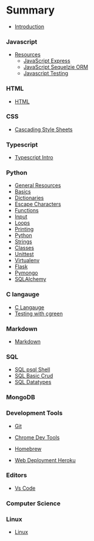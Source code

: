 # Summary

* [Introduction](README.md)

### Javascript

* [Resources](./js/README.md)
  <!-- * [JavaScript](./js/basics) -->
  <!-- * [JavaScript](./js/audio) -->
  <!-- * [JavaScript](./js/canvas) -->
  <!-- * [JavaScript](./js/DOM) -->
  * [JavaScript Express](./js/express/express-routes.md)
  <!-- * [JavaScript](./js/mongoose) -->
  <!-- * [JavaScript](./js/node) -->
  <!-- * [JavaScript](./js/object-oriented) -->
  <!-- * [JavaScript](./js/react) -->
  * [JavaScript Sequelzie ORM](./js/sequelize/sequelize.md)
  <!-- * [JavaScript](./js/web-workers) -->  
  * [Javascript Testing](./js/testing/README.md)

### HTML

* [HTML](./html/html-basic.md)

### CSS

* [Cascading Style Sheets](./css/css-basic-selectors.md)

### Typescript

* [Typescript Intro](./typescript/README.md)

### Python

* [General Resources](./python/README.md)
* [Basics](./python/basics/basics.md)
* [Dictionaries](./python/basics/dictionaries.md)
* [Escape Characters](./python/basics/escape-characters.md)
* [Functions](./python/basics/functions.md)
* [Input](./python/basics/input.md)
* [Loops](./python/basics/loops.md)
* [Printing](./python/basics/printing.md)
* [Python](./python/basics/python.md)
* [Strings](./python/basics/strings.md)
* [Classes](./python/classes.md)
* [Unittest](./python/unittest.md)
* [Virtualenv](./python/packages/virtualenv.md)
* [Flask](./python/packages/flask.md)
* [Pymongo](./python/packages/pymongo.md)
* [SQLAlchemy](./python/packages/sqlalchemy.md)

### C langauge

* [C Langauge](./clang/clang-basic.md)
* [Testing with cgreen](./clang/clang-cgreen.md)

### Markdown

* [Markdown](./markdown/markdown.md)

### SQL

* [SQL psql Shell](./SQL/psql-shell.md)
* [SQL Basic Crud](./SQL/SQL-basic-crud.md)
* [SQL Datatypes](./SQL/SQL-data-types.md)

### MongoDB

<!-- * [mongoDB](./mongodb/) -->

### Development Tools

* [Git](./dev-tools/git.md)
<!-- * [Bash](./dev-tools/bash.md) -->
* [Chrome Dev Tools](./dev-tools/chrome-dev-tools.md)
* [Homebrew](./dev-tools/chrome-dev-tools.md)

* [Web Deployment Heroku](./web-deployment/heroku.md)

### Editors

* [Vs Code](./vscode/vscode.md)

### Computer Science

<!-- algorithms and data structures -->
<!-- * [Algorithms and Data Structures](./algorithms-data-structures/) -->

### Linux 

* [Linux](./linux/README.md)
